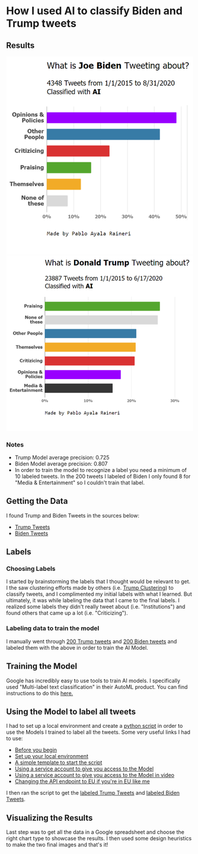 # How I used AI to classify Biden and Trump tweets

## Results

![](https://raw.githubusercontent.com/Paulocochile/profilebreakdown/main/BidenR.PNG)
![](https://raw.githubusercontent.com/Paulocochile/profilebreakdown/main/TrumpR.PNG)

### Notes

- Trump Model average precision: 0.725
- Biden Model average precision: 0.807
- In order to train the model to recognize a label you need a minimum of 10 labeled tweets. In the 200 tweets I labeled of Biden I only found 8 for "Media & Entertainment" so I couldn't train that label.  

## Getting the Data

I found Trump and Biden Tweets in the sources below:

- [Trump Tweets](https://www.kaggle.com/austinreese/trump-tweets?select=realdonaldtrump.csv)
- [Biden Tweets](https://www.kaggle.com/rohanrao/joe-biden-tweets)


## Labels

### Choosing Labels

I started by brainstorming the labels that I thought would be relevant to get.
I the saw clustering efforts made by others (i.e. [Trump Clustering](https://www.kaggle.com/wordcards/trump-tweets-clustering)) to classify tweets, and I complimented my initial labels with what I learned.
But ultimately, it was while labeling the data that I came to the final labels. I realized some labels they didn't really tweet about (i.e. "Institutions") and found others that came up a lot (i.e. "Criticizing").

### Labeling data to train the model

I manually went through [200 Trump tweets](https://raw.githubusercontent.com/Paulocochile/profilebreakdown/main/TrumpTrainingData.csv) and [200 Biden tweets](https://raw.githubusercontent.com/Paulocochile/profilebreakdown/main/BidenTrainingData.csv) and labeled them with the above in order to train the AI Model.

## Training the Model

Google has incredibly easy to use tools to train AI models. I specifically used "Multi-label text classification" in their AutoML product.
You can find instructions to do this [here.](https://medium.com/voice-tech-podcast/auto-text-classification-using-googles-automl-80f151ffa176)

## Using the Model to label all tweets

I had to set up a local environment and create a [python script](https://raw.githubusercontent.com/Paulocochile/profilebreakdown/main/predict.py) in order to use the Models I trained to label all the tweets. Some very useful links I had to use:

- [Before you begin](https://cloud.google.com/natural-language/automl/docs/before-you-begin?_ga=2.117550720.-828033756.1603643984)
- [Set up your local environment](https://cloud.google.com/python/setup#linux)
- [A simple template to start the script](https://cloud.google.com/natural-language/automl/docs/predict)
- [Using a service account to give you access to the Model](https://cloud.google.com/iam/docs/creating-managing-service-accounts#iam-service-accounts-create-python)
- [Using a service account to give you access to the Model in video](https://www.youtube.com/watch?v=tSnzoW4RlaQ&ab_channel=GoogleCloudPlatform)
- [Changing the API endpoint to EU if you're in EU like me](https://cloud.google.com/natural-language/automl/docs/locations)

I then ran the script to get the [labeled Trump Tweets](https://raw.githubusercontent.com/Paulocochile/profilebreakdown/main/Trumpoutput.csv) and [labeled Biden Tweets](https://raw.githubusercontent.com/Paulocochile/profilebreakdown/main/Bidenoutput.csv).

## Visualizing the Results

Last step was to get all the data in a Google spreadsheet and choose the right chart type to showcase the results. I then used some design heuristics to make the two final images and that's it!
